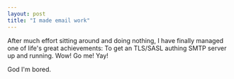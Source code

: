 ```yaml
---
layout: post
title: "I made email work"
---
```

After much effort sitting around and doing nothing, I have finally managed one
of life's great achievements: To get an TLS/SASL authing SMTP server up and
running. Wow! Go me! Yay!

God I'm bored.

